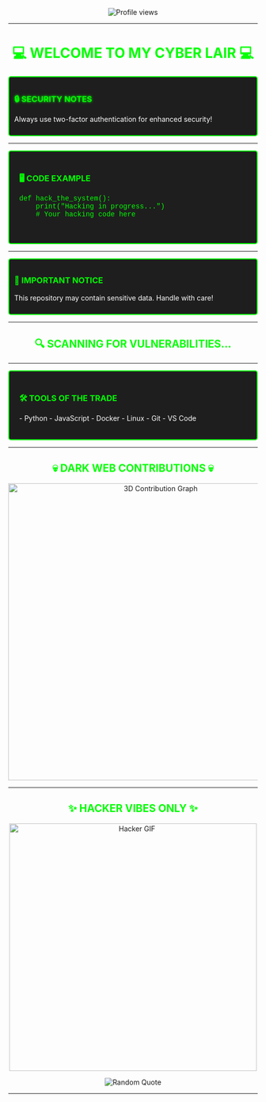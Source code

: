 <p align="center">
  <img src="https://komarev.com/ghpvc/?username=letho1608&label=Hacker%20Detection&color=brightgreen&style=plastic" alt="Profile views" />
</p>

---

<h1 align="center" style="color: #00FF00;">💻 WELCOME TO MY CYBER LAIR 💻</h1>

<div style="background-color: #1e1e1e; padding: 10px; border-radius: 5px; border: 2px solid #00FF00;">
  <h3 style="color: #00FF00; text-shadow: 0 0 5px #00FF00;">🔒 SECURITY NOTES</h3>
  <p style="color: #ffffff;">Always use two-factor authentication for enhanced security!</p>
</div>

---

<div style="background-color: #1e1e1e; padding: 20px; border-radius: 5px; border: 2px solid #00FF00;">
  <h3 style="color: #00FF00;">🖥️ CODE EXAMPLE</h3>
  <pre style="color: #00FF00; font-family: 'Courier New', Courier, monospace;">
def hack_the_system():
    print("Hacking in progress...")
    # Your hacking code here
  </pre>
</div>

---

<div style="background-color: #1e1e1e; padding: 10px; border-radius: 5px; border: 2px solid #00FF00;">
  <h3 style="color: #00FF00;">🚨 IMPORTANT NOTICE</h3>
  <p style="color: #ffffff;">This repository may contain sensitive data. Handle with care!</p>
</div>

---

<h2 align="center" style="color: #00FF00;">🔍 SCANNING FOR VULNERABILITIES...</h2>

---

<div style="background-color: #1e1e1e; padding: 20px; border-radius: 5px; border: 2px solid #00FF00;">
  <h3 style="color: #00FF00;">🛠️ TOOLS OF THE TRADE</h3>
  <p style="color: #ffffff;">
    - Python  
    - JavaScript  
    - Docker  
    - Linux  
    - Git  
    - VS Code  
  </p>
</div>

---

<h2 align="center" style="color: #00FF00;">💀 DARK WEB CONTRIBUTIONS 💀</h2>

<p align="center">
  <img src="https://cdn.jsdelivr.net/gh/ashutosh00710/github-profile-3d-contrib@master/docs/preview.gif" alt="3D Contribution Graph" width="600px"/>
</p>

---

<h2 align="center" style="color: #00FF00;">✨ HACKER VIBES ONLY ✨</h2>

<p align="center">
  <img src="https://media.giphy.com/media/xT9IgzoKnw8k4g0j8g/giphy.gif" alt="Hacker GIF" width="500px" />
</p>

<p align="center">
  <img src="https://quotes-github-readme.vercel.app/api?type=horizontal&theme=dark&background=000000&color=00FF00" alt="Random Quote" />
</p>

---
